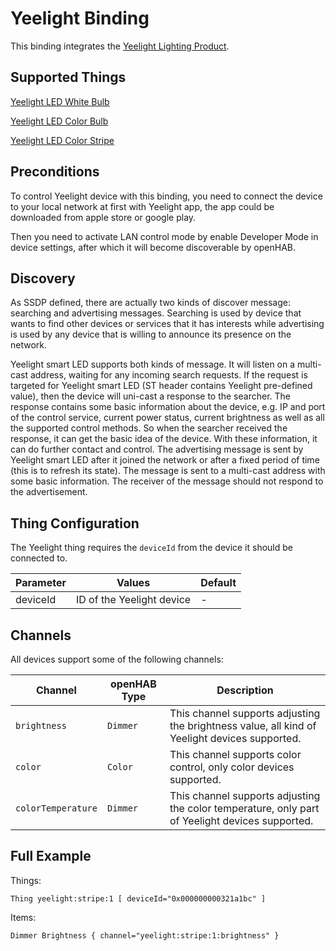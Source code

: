 # Yeelight Binding

This binding integrates the [Yeelight Lighting Product](https://www.yeelight.com/).

## Supported Things

[Yeelight LED White Bulb](https://www.yeelight.com/zh_CN/product/wifi-led-w)

[Yeelight LED Color Bulb](https://www.yeelight.com/zh_CN/product/wifi-led-c)

[Yeelight LED Color Stripe](https://www.yeelight.com/zh_CN/product/pitaya)

## Preconditions

To control Yeelight device with this binding, you need to connect the device to your
local network at first with Yeelight app, the app could be downloaded from apple store
or google play.

Then you need to activate LAN control mode by enable Developer Mode in device settings, after which it will become discoverable by openHAB.

## Discovery

As SSDP defined, there are actually two kinds of discover message: searching and
advertising messages. Searching is used by device that wants to find other devices or
services that it has interests while advertising is used by any device that is willing to
announce its presence on the network.

Yeelight smart LED supports both kinds of message. It will listen on a multi-cast address,
waiting for any incoming search requests. If the request is targeted for Yeelight smart LED
(ST header contains Yeelight pre-defined value), then the device will uni-cast a response to
the searcher. The response contains some basic information about the device, e.g. IP and
port of the control service, current power status, current brightness as well as all the
supported control methods. So when the searcher received the response, it can get the
basic idea of the device. With these information, it can do further contact and control. The
advertising message is sent by Yeelight smart LED after it joined the network or after a
fixed period of time (this is to refresh its state). The message is sent to a multi-cast address
with some basic information. The receiver of the message should not respond to the
advertisement.

## Thing Configuration

The Yeelight thing requires the `deviceId` from the device it should be connected to.

| Parameter           | Values                                    | Default |
|---------------------|-------------------------------------------|---------|
| deviceId            | ID of the Yeelight device                 | -       |

## Channels

All devices support some of the following channels:

Channel | openHAB Type | Description
--------|------|------
`brightness` | `Dimmer` | This channel supports adjusting the brightness value, all kind of Yeelight devices supported.
`color` | `Color` | This channel supports color control, only color devices supported.
`colorTemperature` | `Dimmer` | This channel supports adjusting the color temperature, only part of Yeelight devices supported.

## Full Example

Things:

```
Thing yeelight:stripe:1 [ deviceId="0x000000000321a1bc" ]
```

Items:

```
Dimmer Brightness { channel="yeelight:stripe:1:brightness" }
```
